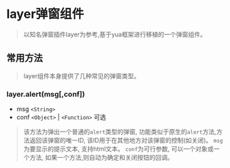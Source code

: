 # layer弹窗组件
> 以知名弹窗插件layer为参考,基于yua框架进行移植的一个弹窗组件。

## 常用方法
> layer组件本身提供了几种常见的弹窗类型。

### layer.alert(msg[,conf])
+ msg `<String>`
+ conf `<Object>` | `<Function>` 可选

> 该方法为弹出一个普通的`alert`类型的弹窗, 功能类似于原生的`alert`方法,方法返回该弹窗的唯一ID, 该ID用于在其他地方对该弹窗的控制(如关闭)。
> `msg`为要显示的提示文本, 支持html文本。
> `conf`为可行参数, 可以一个对象或一个方法, 如果一个方法,则自动为确定和关闭按钮的回调。